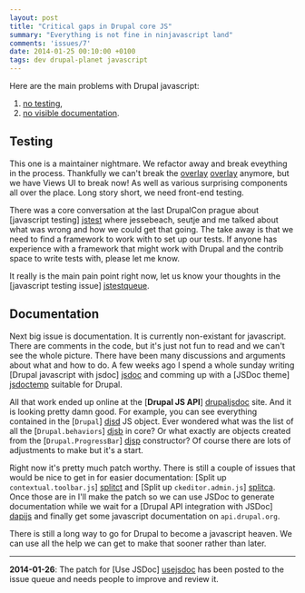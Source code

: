 ```yaml
---
layout: post
title: "Critical gaps in Drupal core JS"
summary: "Everything is not fine in ninjavascript land"
comments: 'issues/7'
date: 2014-01-25 00:10:00 +0100
tags: dev drupal-planet javascript
---
```


Here are the main problems with Drupal javascript:

1. [no testing](#testing),
2. [no visible documentation](#docs).

## <span id="testing">Testing</span>

This one is a maintainer nightmare. We refactor away and break eveything in
the process. Thankfully we can't break the [overlay] [overlay] anymore,
but we have Views UI to break now! As well as various surprising
components all over the place. Long story short, we need front-end testing.

There was a core conversation at the last DrupalCon prague about [javascript
testing] [jstest] where jessebeach, seutje and me talked about what was wrong
and how we could get that going. The take away is that we need to find a
framework to work with to set up our tests. If anyone has experience with a
framework that might work with Drupal and the contrib space to write tests
with, please let me know.

It really is the main pain point right now, let us know your thoughts in the
[javascript testing issue] [jstestqueue].

## <span id="docs">Documentation</span>

Next big issue is documentation. It is currently non-existant for javascript.
There are comments in the code, but it's just not fun to read and we can't
see the whole picture. There have been many discussions and arguments about
what and how to do. A few weeks ago I spend a whole sunday writing [Drupal
javascript with jsdoc] [jsdoc] and comming up with a [JSDoc theme]
[jsdoctemp] suitable for Drupal.

All that work ended up online at the [**Drupal JS API**] [drupaljsdoc] site.
And it is looking pretty damn good. For example, you can see everything
contained in the [`Drupal`] [djsd] JS object. Ever wondered what was the
list of all the [`Drupal.behaviors`] [djsb] in core? Or what exactly
are objects created from the [`Drupal.ProgressBar`] [djsp] constructor? Of course
there are lots of adjustments to make but it's a start.

Right now it's pretty much patch worthy. There is still a couple of issues
that would be nice to get in for easier documentation: [Split up
`contextual.toolbar.js`] [splitct] and [Split up `ckeditor.admin.js`]
[splitca]. Once those are in I'll make the patch so we can use JSDoc to
generate documentation while we wait for a [Drupal API integration with JSDoc]
[dapijs] and finally get some javascript documentation on `api.drupal.org`.


There is still a long way to go for Drupal to become a javascript heaven. We
can use all the help we can get to make that sooner rather than later.

---
**2014-01-26**: The patch for [Use JSDoc] [usejsdoc] has been posted
to the issue queue and needs people to improve and review it.



[overlay]: https://drupal.org/node/2088121 "Issue #2088121: Remove Overlay"
[jstest]: https://prague2013.drupal.org/session/javascript-testing "DrupalCon Prague: javascript testing"
[jstestqueue]: https://drupal.org/node/237566 "Issue #237566: Automated JavaScript unit testing framework"
[jsdoc]: https://drupal.org/sandbox/nod_/2161937 "Sandbox: Write all JS according to JSDoc standard."
[jsdoctemp]: https://github.com/theodoreb/drupal-js-api "JSDoc template for Drupal"
[drupaljsdoc]: http://read.theodoreb.net/drupal-jsapi/ "Drupal JS API"
[djsd]: http://read.theodoreb.net/drupal-jsapi/Drupal.html "Drupal — Drupal JS API"
[djsb]: http://read.theodoreb.net/drupal-jsapi/Drupal.behaviors.html "Drupal.behaviors — Drupal JS API"
[djsp]: http://read.theodoreb.net/drupal-jsapi/Drupal.ProgressBar.html "Drupal.ProgressBar — Drupal JS API"
[splitct]: https://drupal.org/node/2162837 "Issue #2162837: Split up contextual.toolbar.js"
[splitca]: https://drupal.org/node/2174589 "Issue #2174589: Split up ckeditor.admin.js"
[dapijs]: https://drupal.org/node/1337022#comment-6977250 "Issue #1337022-80: Create/adopt JavaScript docs standards compatible with a JS documentation parser"
[usejsdoc]: https://drupal.org/node/2182153 "Issue #2182153: Use JSDoc"

